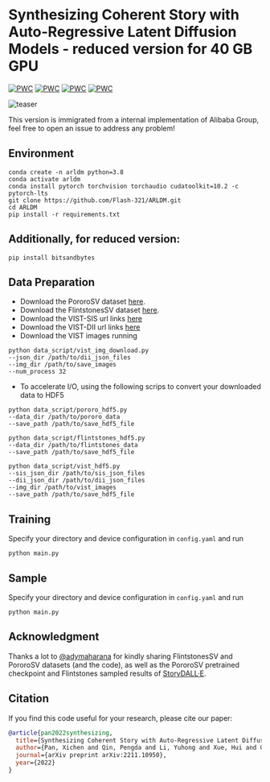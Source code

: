 # Synthesizing Coherent Story with Auto-Regressive Latent Diffusion Models - reduced version for 40 GB GPU

[![PWC](https://img.shields.io/endpoint.svg?url=https://paperswithcode.com/badge/synthesizing-coherent-story-with-auto/story-visualization-on-pororo)](https://paperswithcode.com/sota/story-visualization-on-pororo?p=synthesizing-coherent-story-with-auto) [![PWC](https://img.shields.io/endpoint.svg?url=https://paperswithcode.com/badge/synthesizing-coherent-story-with-auto/story-continuation-on-pororosv)](https://paperswithcode.com/sota/story-continuation-on-pororosv?p=synthesizing-coherent-story-with-auto) [![PWC](https://img.shields.io/endpoint.svg?url=https://paperswithcode.com/badge/synthesizing-coherent-story-with-auto/story-continuation-on-flintstonessv)](https://paperswithcode.com/sota/story-continuation-on-flintstonessv?p=synthesizing-coherent-story-with-auto) [![PWC](https://img.shields.io/endpoint.svg?url=https://paperswithcode.com/badge/synthesizing-coherent-story-with-auto/story-continuation-on-vist)](https://paperswithcode.com/sota/story-continuation-on-vist?p=synthesizing-coherent-story-with-auto)

![teaser](assets/teaser.png)

This version is immigrated from a internal implementation of Alibaba Group, feel free to open an issue to address any problem!

## Environment
```shell
conda create -n arldm python=3.8
conda activate arldm
conda install pytorch torchvision torchaudio cudatoolkit=10.2 -c pytorch-lts
git clone https://github.com/Flash-321/ARLDM.git
cd ARLDM
pip install -r requirements.txt
```
## Additionally, for reduced version:
```
pip install bitsandbytes
```
## Data Preparation
* Download the PororoSV dataset [here](https://drive.google.com/file/d/11Io1_BufAayJ1BpdxxV2uJUvCcirbrNc/view?usp=sharing).
* Download the FlintstonesSV dataset [here](https://drive.google.com/file/d/1kG4esNwabJQPWqadSDaugrlF4dRaV33_/view?usp=sharing).
* Download the VIST-SIS url links [here](https://visionandlanguage.net/VIST/json_files/story-in-sequence/SIS-with-labels.tar.gz)
* Download the VIST-DII url links [here](https://visionandlanguage.net/VIST/json_files/description-in-isolation/DII-with-labels.tar.gz)
* Download the VIST images running
```shell
python data_script/vist_img_download.py
--json_dir /path/to/dii_json_files
--img_dir /path/to/save_images
--num_process 32
```
* To accelerate I/O, using the following scrips to convert your downloaded data to HDF5
```shell
python data_script/pororo_hdf5.py
--data_dir /path/to/pororo_data
--save_path /path/to/save_hdf5_file

python data_script/flintstones_hdf5.py
--data_dir /path/to/flintstones_data
--save_path /path/to/save_hdf5_file

python data_script/vist_hdf5.py
--sis_json_dir /path/to/sis_json_files
--dii_json_dir /path/to/dii_json_files
--img_dir /path/to/vist_images
--save_path /path/to/save_hdf5_file
 ```

## Training
Specify your directory and device configuration in `config.yaml` and run
```shell
python main.py
```
## Sample
Specify your directory and device configuration in `config.yaml` and run
```shell
python main.py
```

## Acknowledgment
Thanks a lot to [@adymaharana](https://github.com/adymaharana) for kindly sharing FlintstonesSV and PororoSV datasets (and the code), as well as the PororoSV pretrained checkpoint and Flintstones sampled results of [StoryDALL·E](https://github.com/adymaharana/storydalle).

## Citation
If you find this code useful for your research, please cite our paper:
```bibtex
@article{pan2022synthesizing,
  title={Synthesizing Coherent Story with Auto-Regressive Latent Diffusion Models},
  author={Pan, Xichen and Qin, Pengda and Li, Yuhong and Xue, Hui and Chen, Wenhu},
  journal={arXiv preprint arXiv:2211.10950},
  year={2022}
}
```
